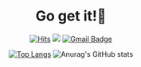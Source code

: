 
 <div align=center>

  <h1>Go get it!🍻</h1>
  
  [![Hits](https://hits.seeyoufarm.com/api/count/incr/badge.svg?url=https%3A%2F%2Fgithub.com%2FhyunmyungJaneLee)](https://hits.seeyoufarm.com) 
  <a href="https://hyunmyungjanelee.github.io"><img src="https://img.shields.io/badge/Jane's blog-663399?style=label&logo=GitHub&logoColor=white"/></a> 
  [![Gmail Badge](https://img.shields.io/badge/Gmail-d14836?style=label&logo=Gmail&logoColor=white&link=mailto:hmlee2356@gmail.com)](mailto:hmlee2356@gmail.com)


[![Top Langs](https://github-readme-stats.vercel.app/api/top-langs/?username=hyunmyungJaneLee&layout=compact)](https://github.com/hyunmyungJaneLee/github-readme-stats)
![Anurag's GitHub stats](https://github-readme-stats.vercel.app/api?username=hyunmyungJaneLee&show_icons=true&theme=dracula&count_private=true&card_width=10&layout=compact)
  
 </div>




